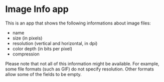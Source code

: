 # Image Info app

This is an app that shows the following informations about image files:
- name
- size (in pixels)
- resolution (vertical and horizontal, in dpi)
- color depth (in bits per pixel)
- compression

Please note that not all of this information might be available. For example, some file formats (such as GIF) do not specify resolution. Other formats allow some of the fields to be empty.

